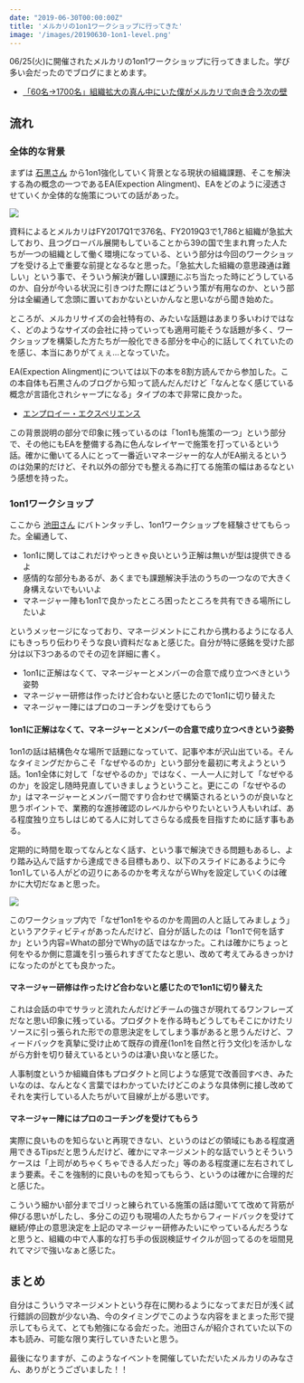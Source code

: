 ```yaml
---
date: "2019-06-30T00:00:00Z"
title: 'メルカリの1on1ワークショップに行ってきた'
image: '/images/20190630-1on1-level.png'
---
```


06/25(火)に開催されたメルカリの1on1ワークショップに行ってきました。学び多い会だったのでブログにまとめます。

- [「60名→1700名」組織拡大の真ん中にいた僕がメルカリで向き合う次の壁](https://note.mu/t_1496/n/nddaa090f133d)

## 流れ

### 全体的な背景

まずは [石黒さん](https://twitter.com/takaya_i) から1on1強化していく背景となる現状の組織課題、そこを解決する為の概念の一つであるEA(Expection Alingment)、EAをどのように浸透させていくか全体的な施策についての話があった。

![](/images/20190630-1on1-background.png)

資料によるとメルカリはFY2017Q1で376名、FY2019Q3で1,786と組織が急拡大しており、且つグローバル展開もしていることから39の国で生まれ育った人たちが一つの組織として働く環境になっている、という部分は今回のワークショップを受ける上で重要な前提となるなと思った。「急拡大した組織の意思疎通は難しい」という事で、そういう解決が難しい課題にぶち当たった時にどうしているのか、自分が今いる状況に引きつけた際にはどういう策が有用なのか、という部分は全編通して念頭に置いておかないといかんなと思いながら聞き始めた。

ところが、メルカリサイズの会社特有の、みたいな話題はあまり多いわけではなく、どのようなサイズの会社に持っていっても適用可能そうな話題が多く、ワークショップを構築した方たちが一般化できる部分を中心的に話してくれていたのを感じ、本当にありがてぇぇ...となっていた。

EA(Expection Alingment)については以下の本を8割方読んでから参加した。この本自体も石黒さんのブログから知って読んだんだけど「なんとなく感じている概念が言語化されシャープになる」タイプの本で非常に良かった。

- [エンプロイー・エクスペリエンス](https://www.amazon.co.jp/dp/4909689435)

この背景説明の部分で印象に残っているのは「1on1も施策の一つ」という部分で、その他にもEAを整備する為に色んなレイヤーで施策を打っているという話。確かに働いてる人にとって一番近いマネージャー的な人がEA揃えるというのは効果的だけど、それ以外の部分でも整える為に打てる施策の幅はあるなという感想を持った。

### 1on1ワークショップ

ここから [池田さん](https://twitter.com/sakicchoo) にバトンタッチし、1on1ワークショップを経験させてもらった。全編通して、

- 1on1に関してはこれだけやっときゃ良いという正解は無いが型は提供できるよ
- 感情的な部分もあるが、あくまでも課題解決手法のうちの一つなので大きく身構えないでもいいよ
- マネージャー陣も1on1で良かったところ困ったところを共有できる場所にしたいよ

というメッセージになっており、マネージメントにこれから携わるようになる人にもきっちり伝わりそうな良い資料だなぁと感じた。自分が特に感銘を受けた部分は以下3つあるのでその辺を詳細に書く。

- 1on1に正解はなくて、マネージャーとメンバーの合意で成り立つべきという姿勢
- マネージャー研修は作ったけど合わないと感じたので1on1に切り替えた
- マネージャー陣にはプロのコーチングを受けてもらう

#### 1on1に正解はなくて、マネージャーとメンバーの合意で成り立つべきという姿勢

1on1の話は結構色々な場所で話題になっていて、記事や本が沢山出ている。そんなタイミングだからこそ「なぜやるのか」という部分を最初に考えようという話。1on1全体に対して「なぜやるのか」ではなく、一人一人に対して「なぜやるのか」を設定し随時見直していきましょうということ。更にこの「なぜやるのか」はマネージャーとメンバー間ですり合わせで構築されるというのが良いなと思うポイントで、業務的な進捗確認のレベルからやりたいという人もいれば、ある程度独り立ちしはじめてる人に対してさらなる成長を目指すために話す事もある。

定期的に時間を取ってなんとなく話す、という事で解決できる問題もあるし、より踏み込んで話すから達成できる目標もあり、以下のスライドにあるように今1on1している人がどの辺りにあるのかを考えながらWhyを設定していくのは確かに大切だなぁと思った。

![](/images/20190630-1on1-level.png)

このワークショップ内で「なぜ1on1をやるのかを周囲の人と話してみましょう」というアクティビティがあったんだけど、自分が話したのは「1on1で何を話すか」という内容=Whatの部分でWhyの話ではなかった。これは確かにちょっと何をやるか側に意識を引っ張られすぎてたなと思い、改めて考えてみるきっかけになったのがとても良かった。

#### マネージャー研修は作ったけど合わないと感じたので1on1に切り替えた

これは会話の中でサラッと流れたんだけどチームの強さが現れてるワンフレーズだなと思い印象に残っている。プロダクトを作る時もどうしてもそこにかけたリソースに引っ張られた形での意思決定をしてしまう事があると思うんだけど、フィードバックを真摯に受け止めて既存の資産(1on1を自然と行う文化)を活かしながら方針を切り替えているというのは凄い良いなと感じた。

人事制度というか組織自体もプロダクトと同じような感覚で改善回すべき、みたいなのは、なんとなく言葉ではわかっていたけどこのような具体例に接し改めてそれを実行している人たちがいて目線が上がる思いです。

#### マネージャー陣にはプロのコーチングを受けてもらう

実際に良いものを知らないと再現できない、というのはどの領域にもある程度適用できるTipsだと思うんだけど、確かにマネージメント的な話でいうとそういうケースは「上司がめちゃくちゃできる人だった」等のある程度運に左右されてしまう要素。そこを強制的に良いものを知ってもらう、というのは確かに合理的だと感じた。

こういう細かい部分までゴリっと練られている施策の話は聞いてて改めて背筋が伸びる思いがしたし、多分この辺りも現場の人たちからフィードバックを受けて継続/停止の意思決定を上記のマネージャー研修みたいにやっているんだろうなと思うと、組織の中で人事的な打ち手の仮説検証サイクルが回ってるのを垣間見れてマジで強いなぁと感じた。

## まとめ

自分はこういうマネージメントという存在に関わるようになってまだ日が浅く試行錯誤の回数が少ない為、今のタイミングでこのような内容をまとまった形で提示してもらえて、とても勉強になる会だった。池田さんが紹介されていた以下の本も読み、可能な限り実行していきたいと思う。

最後になりますが、このようなイベントを開催していただいたメルカリのみなさん、ありがとうございました！！
